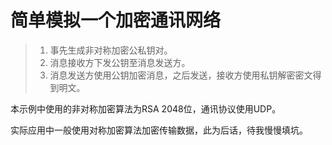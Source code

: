 # 简单模拟一个加密通讯网络

 >1. 事先生成非对称加密公私钥对。
 >2. 消息接收方下发公钥至消息发送方。
 >3. 消息发送方使用公钥加密消息，之后发送，接收方使用私钥解密密文得到明文。

 本示例中使用的非对称加密算法为RSA 2048位，通讯协议使用UDP。

 实际应用中一般使用对称加密算法加密传输数据，此为后话，待我慢慢填坑。